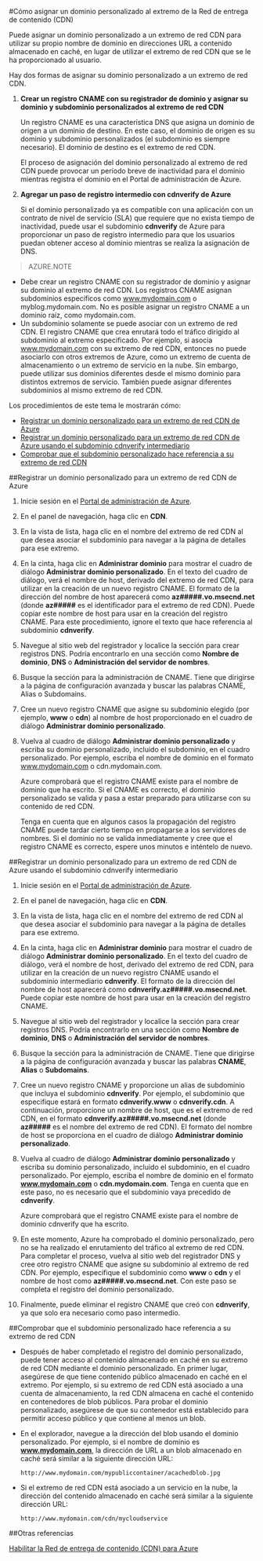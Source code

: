 <properties 
	 pageTitle="Asignación del contenido de la Red de entrega de contenido (CDN) a un dominio personalizado"
	description="Este tema muestra cómo asignar contenido de la red CDN a un dominio personalizado"
	services="cdn"
	documentationCenter=""
	authors="zhangmanling"
	manager="dwrede"
	editor=""/>
<tags 
	 ms.service="cdn"
	ms.workload="media"
	ms.tgt_pltfrm="na"
	ms.devlang="na"
	ms.topic="article"
	ms.date="09/01/2015"
	ms.author="mazha"/>

#Cómo asignar un dominio personalizado al extremo de la Red de entrega de contenido (CDN)

Puede asignar un dominio personalizado a un extremo de red CDN para utilizar su propio nombre de dominio en direcciones URL a contenido almacenado en caché, en lugar de utilizar el extremo de red CDN que se le ha proporcionado al usuario.

Hay dos formas de asignar su dominio personalizado a un extremo de red CDN.

1. **Crear un registro CNAME con su registrador de dominio y asignar su dominio y subdominio personalizados al extremo de red CDN** 
	
	Un registro CNAME es una característica DNS que asigna un dominio de origen a un dominio de destino. En este caso, el dominio de origen es su dominio y subdominio personalizados (el subdominio es siempre necesario). El dominio de destino es el extremo de red CDN.

	El proceso de asignación del dominio personalizado al extremo de red CDN puede provocar un período breve de inactividad para el dominio mientras registra el dominio en el Portal de administración de Azure. 
2. **Agregar un paso de registro intermedio con cdnverify de Azure**

	Si el dominio personalizado ya es compatible con una aplicación con un contrato de nivel de servicio (SLA) que requiere que no exista tiempo de inactividad, puede usar el subdominio **cdnverify** de Azure para proporcionar un paso de registro intermedio para que los usuarios puedan obtener acceso al dominio mientras se realiza la asignación de DNS.

> AZURE.NOTE
> 
-	Debe crear un registro CNAME con su registrador de dominio y asignar su dominio al extremo de red CDN. Los registros CNAME asignan subdominios específicos como www.mydomain.com o myblog.mydomain.com. No es posible asignar un registro CNAME a un dominio raíz, como mydomain.com.
-	Un subdominio solamente se puede asociar con un extremo de red CDN. El registro CNAME que crea enrutará todo el tráfico dirigido al subdominio al extremo especificado. Por ejemplo, si asocia www.mydomain.com con su extremo de red CDN, entonces no puede asociarlo con otros extremos de Azure, como un extremo de cuenta de almacenamiento o un extremo de servicio en la nube. Sin embargo, puede utilizar sus dominios diferentes desde el mismo dominio para distintos extremos de servicio. También puede asignar diferentes subdominios al mismo extremo de red CDN.

Los procedimientos de este tema le mostrarán cómo:

-	[Registrar un dominio personalizado para un extremo de red CDN de Azure](#subheading1)
-	[Registrar un dominio personalizado para un extremo de red CDN de Azure usando el subdominio cdnverify intermediario](#subheading2)
-	[Comprobar que el subdominio personalizado hace referencia a su extremo de red CDN](#subheading3) 

##<a name="subheading1"></a>Registrar un dominio personalizado para un extremo de red CDN de Azure

1.	Inicie sesión en el [Portal de administración de Azure](http://manage.windowsazure.com/).
2.	En el panel de navegación, haga clic en **CDN**.
3.	En la vista de lista, haga clic en el nombre del extremo de red CDN al que desea asociar el subdominio para navegar a la página de detalles para ese extremo.
4.	En la cinta, haga clic en **Administrar dominio** para mostrar el cuadro de diálogo **Administrar dominio personalizado**. En el texto del cuadro de diálogo, verá el nombre de host, derivado del extremo de red CDN, para utilizar en la creación de un nuevo registro CNAME. El formato de la dirección del nombre de host aparecerá como **az#####.vo.msecnd.net** (donde **az#####** es el identificador para el extremo de red CDN). Puede copiar este nombre de host para usar en la creación del registro CNAME. Para este procedimiento, ignore el texto que hace referencia al subdominio **cdnverify**.
5.	Navegue al sitio web del registrador y localice la sección para crear registros DNS. Podría encontrarlo en una sección como **Nombre de dominio**, **DNS** o **Administración del servidor de nombres**.
6.	Busque la sección para la administración de CNAME. Tiene que dirigirse a la página de configuración avanzada y buscar las palabras CNAME, Alias o Subdomains.
7.	Cree un nuevo registro CNAME que asigne su subdominio elegido (por ejemplo, **www** o **cdn**) al nombre de host proporcionado en el cuadro de diálogo **Administrar dominio personalizado**.
8.	Vuelva al cuadro de diálogo **Administrar dominio personalizado** y escriba su dominio personalizado, incluido el subdominio, en el cuadro personalizado. Por ejemplo, escriba el nombre de dominio en el formato www.mydomain.com o cdn.mydomain.com.   

	Azure comprobará que el registro CNAME existe para el nombre de dominio que ha escrito. Si el CNAME es correcto, el dominio personalizado se valida y pasa a estar preparado para utilizarse con su contenido de red CDN.

	Tenga en cuenta que en algunos casos la propagación del registro CNAME puede tardar cierto tiempo en propagarse a los servidores de nombres. Si el dominio no se valida inmediatamente y cree que el registro CNAME es correcto, espere unos minutos e inténtelo de nuevo.

##<a name="subheading2"></a>Registrar un dominio personalizado para un extremo de red CDN de Azure usando el subdominio cdnverify intermediario  


1.	Inicie sesión en el [Portal de administración de Azure](http://manage.windowsazure.com/).
2.	En el panel de navegación, haga clic en **CDN**.
3.	En la vista de lista, haga clic en el nombre del extremo de red CDN al que desea asociar el subdominio para navegar a la página de detalles para ese extremo.
4.	En la cinta, haga clic en **Administrar dominio** para mostrar el cuadro de diálogo **Administrar dominio personalizado**. En el texto del cuadro de diálogo, verá el nombre de host, derivado del extremo de red CDN, para utilizar en la creación de un nuevo registro CNAME usando el subdominio intermediario **cdnverify**. El formato de la dirección del nombre de host aparecerá como **cdnverify.az#####.vo.msecnd.net**. Puede copiar este nombre de host para usar en la creación del registro CNAME.
5.	Navegue al sitio web del registrador y localice la sección para crear registros DNS. Podría encontrarlo en una sección como **Nombre de dominio**, **DNS** o **Administración del servidor de nombres**.
6.	Busque la sección para la administración de CNAME. Tiene que dirigirse a la página de configuración avanzada y buscar las palabras **CNAME**, **Alias** o **Subdomains**.
7.	Cree un nuevo registro CNAME y proporcione un alias de subdominio que incluya el subdominio **cdnverify**. Por ejemplo, el subdominio que especifique estará en formato **cdnverify.www** o **cdnverify.cdn**. A continuación, proporcione un nombre de host, que es el extremo de red CDN, en el formato **cdnverify.az#####.vo.msecnd.net** (donde **az#####** es el nombre del extremo de red CDN). El formato del nombre de host se proporciona en el cuadro de diálogo **Administrar dominio personalizado**.
8.	Vuelva al cuadro de diálogo **Administrar dominio personalizado** y escriba su dominio personalizado, incluido el subdominio, en el cuadro personalizado. Por ejemplo, escriba el nombre de dominio en el formato **www.mydomain.com** o **cdn.mydomain.com**. Tenga en cuenta que en este paso, no es necesario que el subdominio vaya precedido de **cdnverify**.  

	Azure comprobará que el registro CNAME existe para el nombre de dominio cdnverify que ha escrito.
9.	En este momento, Azure ha comprobado el dominio personalizado, pero no se ha realizado el enrutamiento del tráfico al extremo de red CDN. Para completar el proceso, vuelva al sitio web del registrador DNS y cree otro registro CNAME que asigne su subdominio al extremo de red CDN. Por ejemplo, especifique el subdominio como **www** o **cdn** y el nombre de host como **az#####.vo.msecnd.net**. Con este paso se completa el registro del dominio personalizado. 
10.	Finalmente, puede eliminar el registro CNAME que creó con **cdnverify**, ya que solo era necesario como paso intermedio.  


##<a name="subheading3"></a>Comprobar que el subdominio personalizado hace referencia a su extremo de red CDN

-	Después de haber completado el registro del dominio personalizado, puede tener acceso al contenido almacenado en caché en su extremo de red CDN mediante el dominio personalizado. En primer lugar, asegúrese de que tiene contenido público almacenado en caché en el extremo. Por ejemplo, si su extremo de red CDN está asociado a una cuenta de almacenamiento, la red CDN almacena en caché el contenido en contenedores de blob públicos. Para probar el dominio personalizado, asegúrese de que su contenedor está establecido para permitir acceso público y que contiene al menos un blob.
-	En el explorador, navegue a la dirección del blob usando el dominio personalizado. Por ejemplo, si el nombre de dominio es **www.mydomain.com**, la dirección de URL a un blob almacenado en caché será similar a la siguiente dirección URL:  
	
		http://www.mydomain.com/mypubliccontainer/acachedblob.jpg
-	Si el extremo de red CDN está asociado a un servicio en la nube, la dirección del contenido almacenado en caché será similar a la siguiente dirección URL:

		http://www.mydomain.com/cdn/mycloudservice

##Otras referencias


[Habilitar la Red de entrega de contenido (CDN) para Azure](./cdn-create-new-endpoint.md)

 

<!---HONumber=September15_HO1-->
